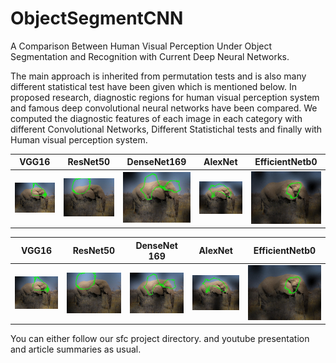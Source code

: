# ObjectSegmentCNN

A Comparison Between Human Visual Perception Under Object Segmentation and
Recognition with Current Deep Neural Networks.

The main approach is inherited from permutation tests and is also many different statistical test have been given which is mentioned below.
In proposed research, diagnostic regions for human visual perception system and famous deep convolutional neural networks have been compared.
We computed the diagnostic features of each image in each category with different Convolutional Networks, Different Statistichal tests and finally with Human visual perception system.

VGG16             |  ResNet50          | DenseNet169            |  AlexNet          |  EfficientNetb0          |
:-------------------------:|:-------------------------:|:-------------------------:|:-------------------------:|:-------------------------:|
![](images/African_elephant_1_VGGNet_2400_200.jpg)   |  ![](images/African_elephant_1_ResNet_3600_200.jpg)|![](images/African_elephant_1_DenseNet_1500_200.jpg)   |  ![](images/African_elephant_1_AlexNet_1700_200.jpg)|  ![](images/African_elephant_1_EfficientNet_950_200.jpg)|

VGG16             |  ResNet50         | DenseNet 169 | AlexNet | EfficientNetb0 |
:-------------------------:|:-------------------------:|:-------------------------:|:-------------------------:|:-------------------------:|
![](images/African_elephant_1_VGGNet_2400_200.jpg)  |  ![](images/African_elephant_1_ResNet_3600_200.jpg) | ![](images/African_elephant_1_DenseNet_1500_200.jpg) | ![](images/African_elephant_1_AlexNet_1700_200.jpg) | ![](images/African_elephant_1_EfficientNet_950_200.jpg) |

You can either follow our sfc project directory.
and youtube presentation and article summaries as usual.
